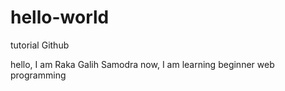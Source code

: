 # hello-world
tutorial Github


hello, I am Raka Galih Samodra
now, I am learning beginner web programming
